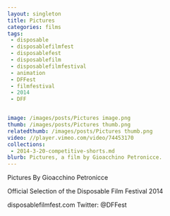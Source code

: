 ```yaml
---
layout: singleton
title: Pictures
categories: films
tags:
 - disposable
 - disposablefilmfest
 - disposablefest
 - disposablefilm
 - disposablefilmfestival
 - animation
 - DFFest
 - filmfestival
 - 2014
 - DFF


image: /images/posts/Pictures image.png
thumb: /images/posts/Pictures thumb.png
relatedthumb: /images/posts/Pictures thumb.png
video: //player.vimeo.com/video/74453170
collections:
 - 2014-3-20-competitive-shorts.md
blurb: Pictures, a film by Gioacchino Petronicce.
---
```


Pictures
By Gioacchino Petronicce

Official Selection of the Disposable Film Festival 2014

disposablefilmfest.com
Twitter: @DFFest